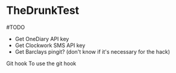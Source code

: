 TheDrunkTest
============

#TODO
* Get OneDiary API key
* Get Clockwork SMS API key
* Get Barclays pingit? (don't know if it's necessary for the hack)

Git hook
	To use the git hook